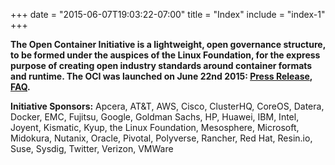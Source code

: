 +++
date = "2015-06-07T19:03:22-07:00"
title = "Index"
include = "index-1"
+++

**The Open Container Initiative is a lightweight, open governance structure, to be formed under the auspices of the Linux Foundation, for the express purpose of creating open industry standards around container formats and runtime. The OCI was launched on June 22nd 2015: [Press Release](/pressrelease), [FAQ](/faq).**

**Initiative Sponsors:**
Apcera,
AT&T,
AWS,
Cisco,
ClusterHQ,
CoreOS,
Datera,
Docker,
EMC,
Fujitsu,
Google,
Goldman Sachs,
HP,
Huawei,
IBM,
Intel,
Joyent,
Kismatic,
Kyup,
the Linux Foundation,
Mesosphere,
Microsoft,
Midokura,
Nutanix,
Oracle,
Pivotal,
Polyverse,
Rancher,
Red Hat,
Resin.io,
Suse,
Sysdig,
Twitter,
Verizon,
VMWare
